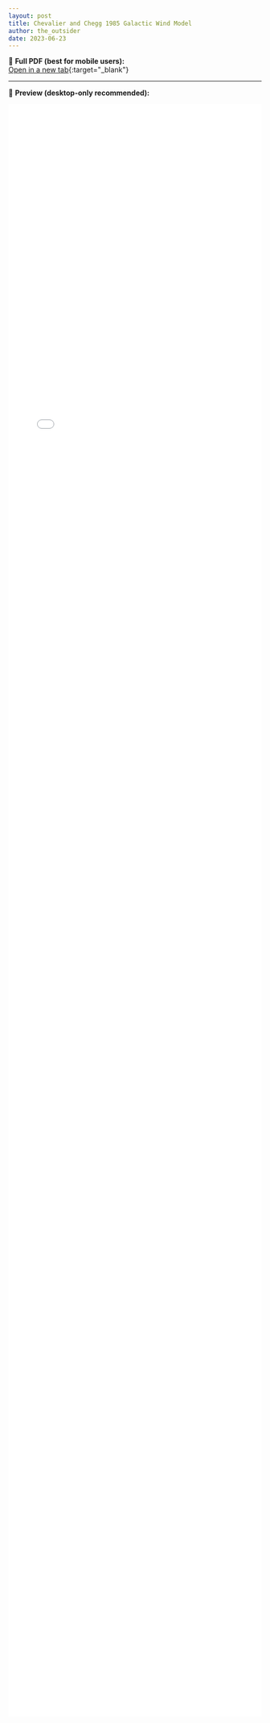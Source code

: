 ```yaml
---
layout: post
title: Chevalier and Chegg 1985 Galactic Wind Model
author: the_outsider
date: 2023-06-23
---
```


📄 **Full PDF (best for mobile users):**  
[Open in a new tab]( /assets/post_pdf/CC85_Galactic_Wind_Model.pdf ){:target="_blank"}

---

📄 **Preview (desktop-only recommended):**

<div style="width: 100%; height: 80vh; overflow: auto; -webkit-overflow-scrolling: touch;">
  <iframe 
    src="/assets/post_pdf/CC85_Galactic_Wind_Model.pdf" 
    style="width: 100%; height: 100%; border: none;"
    allowfullscreen>
  </iframe>
</div>